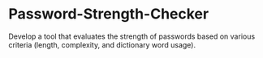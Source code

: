 # Password-Strength-Checker
Develop a tool that evaluates the strength of passwords based on various criteria (length, complexity, and dictionary word usage).
